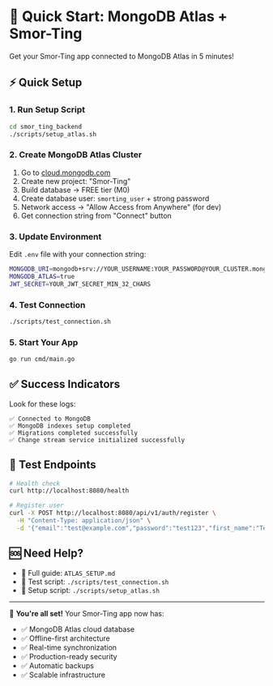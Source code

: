 # 🚀 Quick Start: MongoDB Atlas + Smor-Ting

Get your Smor-Ting app connected to MongoDB Atlas in 5 minutes!

## ⚡ Quick Setup

### 1. Run Setup Script
```bash
cd smor_ting_backend
./scripts/setup_atlas.sh
```

### 2. Create MongoDB Atlas Cluster
1. Go to [cloud.mongodb.com](https://cloud.mongodb.com)
2. Create new project: "Smor-Ting"
3. Build database → FREE tier (M0)
4. Create database user: `smorting_user` + strong password
5. Network access → "Allow Access from Anywhere" (for dev)
6. Get connection string from "Connect" button

### 3. Update Environment
Edit `.env` file with your connection string:
```bash
MONGODB_URI=mongodb+srv://YOUR_USERNAME:YOUR_PASSWORD@YOUR_CLUSTER.mongodb.net/YOUR_DATABASE?retryWrites=true&w=majority
MONGODB_ATLAS=true
JWT_SECRET=YOUR_JWT_SECRET_MIN_32_CHARS
```

### 4. Test Connection
```bash
./scripts/test_connection.sh
```

### 5. Start Your App
```bash
go run cmd/main.go
```

## ✅ Success Indicators

Look for these logs:
```
✅ Connected to MongoDB
✅ MongoDB indexes setup completed
✅ Migrations completed successfully
✅ Change stream service initialized successfully
```

## 🔗 Test Endpoints

```bash
# Health check
curl http://localhost:8080/health

# Register user
curl -X POST http://localhost:8080/api/v1/auth/register \
  -H "Content-Type: application/json" \
  -d '{"email":"test@example.com","password":"test123","first_name":"Test","last_name":"User"}'
```

## 🆘 Need Help?

- 📖 Full guide: `ATLAS_SETUP.md`
- 🧪 Test script: `./scripts/test_connection.sh`
- 🔧 Setup script: `./scripts/setup_atlas.sh`

---

🎉 **You're all set!** Your Smor-Ting app now has:
- ✅ MongoDB Atlas cloud database
- ✅ Offline-first architecture
- ✅ Real-time synchronization
- ✅ Production-ready security
- ✅ Automatic backups
- ✅ Scalable infrastructure 